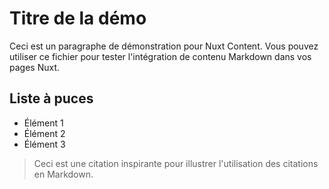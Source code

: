 # Titre de la démo

Ceci est un paragraphe de démonstration pour Nuxt Content. Vous pouvez utiliser ce fichier pour tester l'intégration de contenu Markdown dans vos pages Nuxt.

## Liste à puces

- Élément 1
- Élément 2
- Élément 3

> Ceci est une citation inspirante pour illustrer l'utilisation des citations en Markdown.
